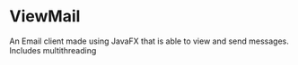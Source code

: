 # ViewMail
An Email client made using JavaFX that is able to view and send messages. Includes multithreading 
